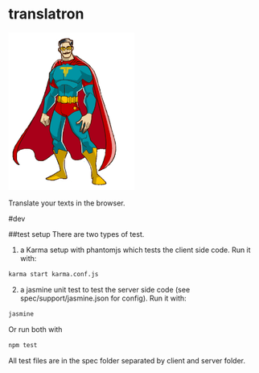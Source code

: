 translatron
==========================

<img title="Translatron hero" src="./dist/images/translatron.jpg" width="250px"/> 

Translate your texts in the browser. 

#dev

##test setup
There are two types of test. 
1. a Karma setup with phantomjs which tests the client side code. Run it with:
 ```sh
 karma start karma.conf.js
 ```
2. a jasmine unit test to test the server side code (see spec/support/jasmine.json for config). Run it with:
 ```sh
 jasmine
 ```
Or run both with
```sh
npm test
```
All test files are in the spec folder separated by client and server folder.